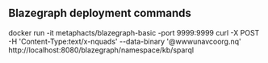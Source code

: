 ## Blazegraph deployment commands



docker run -it metaphacts/blazegraph-basic -port 9999:9999
curl -X POST -H 'Content-Type:text/x-nquads' --data-binary '@wwwunavcoorg.nq' http://localhost:8080/blazegraph/namespace/kb/sparql
